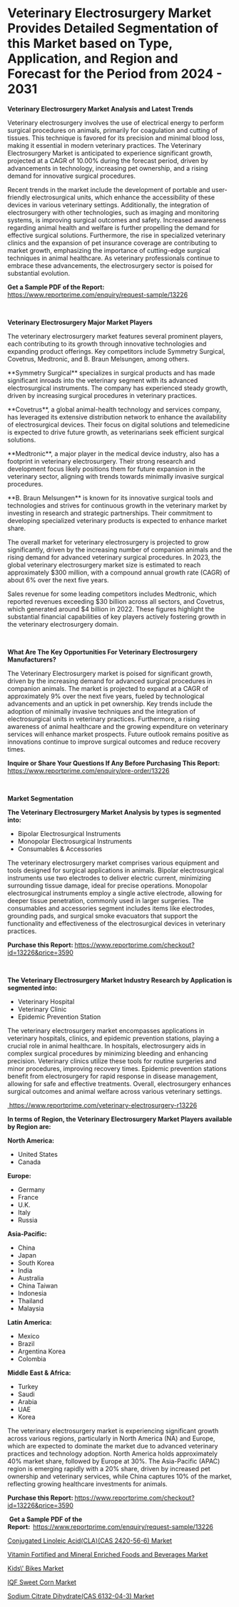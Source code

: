 <p><h1>Veterinary Electrosurgery Market Provides Detailed Segmentation of this Market based on Type, Application, and Region and Forecast for the Period from 2024 - 2031</h1></p><p><strong>Veterinary Electrosurgery Market Analysis and Latest Trends</strong></p>
<p><p>Veterinary electrosurgery involves the use of electrical energy to perform surgical procedures on animals, primarily for coagulation and cutting of tissues. This technique is favored for its precision and minimal blood loss, making it essential in modern veterinary practices. The Veterinary Electrosurgery Market is anticipated to experience significant growth, projected at a CAGR of 10.00% during the forecast period, driven by advancements in technology, increasing pet ownership, and a rising demand for innovative surgical procedures.</p><p>Recent trends in the market include the development of portable and user-friendly electrosurgical units, which enhance the accessibility of these devices in various veterinary settings. Additionally, the integration of electrosurgery with other technologies, such as imaging and monitoring systems, is improving surgical outcomes and safety. Increased awareness regarding animal health and welfare is further propelling the demand for effective surgical solutions. Furthermore, the rise in specialized veterinary clinics and the expansion of pet insurance coverage are contributing to market growth, emphasizing the importance of cutting-edge surgical techniques in animal healthcare. As veterinary professionals continue to embrace these advancements, the electrosurgery sector is poised for substantial evolution.</p></p>
<p><strong>Get a Sample PDF of the Report:&nbsp;</strong> <a href="https://www.reportprime.com/enquiry/request-sample/13226">https://www.reportprime.com/enquiry/request-sample/13226</a></p>
<p>&nbsp;</p>
<p><strong>Veterinary Electrosurgery Major Market Players</strong></p>
<p><p>The veterinary electrosurgery market features several prominent players, each contributing to its growth through innovative technologies and expanding product offerings. Key competitors include Symmetry Surgical, Covetrus, Medtronic, and B. Braun Melsungen, among others.</p><p>**Symmetry Surgical** specializes in surgical products and has made significant inroads into the veterinary segment with its advanced electrosurgical instruments. The company has experienced steady growth, driven by increasing surgical procedures in veterinary practices.</p><p>**Covetrus**, a global animal-health technology and services company, has leveraged its extensive distribution network to enhance the availability of electrosurgical devices. Their focus on digital solutions and telemedicine is expected to drive future growth, as veterinarians seek efficient surgical solutions.</p><p>**Medtronic**, a major player in the medical device industry, also has a footprint in veterinary electrosurgery. Their strong research and development focus likely positions them for future expansion in the veterinary sector, aligning with trends towards minimally invasive surgical procedures.</p><p>**B. Braun Melsungen** is known for its innovative surgical tools and technologies and strives for continuous growth in the veterinary market by investing in research and strategic partnerships. Their commitment to developing specialized veterinary products is expected to enhance market share.</p><p>The overall market for veterinary electrosurgery is projected to grow significantly, driven by the increasing number of companion animals and the rising demand for advanced veterinary surgical procedures. In 2023, the global veterinary electrosurgery market size is estimated to reach approximately $300 million, with a compound annual growth rate (CAGR) of about 6% over the next five years.</p><p>Sales revenue for some leading competitors includes Medtronic, which reported revenues exceeding $30 billion across all sectors, and Covetrus, which generated around $4 billion in 2022. These figures highlight the substantial financial capabilities of key players actively fostering growth in the veterinary electrosurgery domain.</p></p>
<p>&nbsp;</p>
<p><strong>What Are The Key Opportunities For Veterinary Electrosurgery Manufacturers?</strong></p>
<p><p>The Veterinary Electrosurgery market is poised for significant growth, driven by the increasing demand for advanced surgical procedures in companion animals. The market is projected to expand at a CAGR of approximately 9% over the next five years, fueled by technological advancements and an uptick in pet ownership. Key trends include the adoption of minimally invasive techniques and the integration of electrosurgical units in veterinary practices. Furthermore, a rising awareness of animal healthcare and the growing expenditure on veterinary services will enhance market prospects. Future outlook remains positive as innovations continue to improve surgical outcomes and reduce recovery times.</p></p>
<p><strong>Inquire or Share Your Questions If Any Before Purchasing This Report:</strong> <a href="https://www.reportprime.com/enquiry/pre-order/13226">https://www.reportprime.com/enquiry/pre-order/13226</a></p>
<p>&nbsp;</p>
<p><strong>Market Segmentation</strong></p>
<p><strong>The Veterinary Electrosurgery Market Analysis by types is segmented into:</strong></p>
<p><ul><li>Bipolar Electrosurgical Instruments</li><li>Monopolar Electrosurgical Instruments</li><li>Consumables & Accessories</li></ul></p>
<p><p>The veterinary electrosurgery market comprises various equipment and tools designed for surgical applications in animals. Bipolar electrosurgical instruments use two electrodes to deliver electric current, minimizing surrounding tissue damage, ideal for precise operations. Monopolar electrosurgical instruments employ a single active electrode, allowing for deeper tissue penetration, commonly used in larger surgeries. The consumables and accessories segment includes items like electrodes, grounding pads, and surgical smoke evacuators that support the functionality and effectiveness of the electrosurgical devices in veterinary practices.</p></p>
<p><strong>Purchase this Report:&nbsp;</strong><a href="https://www.reportprime.com/checkout?id=13226&price=3590">https://www.reportprime.com/checkout?id=13226&price=3590</a></p>
<p>&nbsp;</p>
<p><strong>The Veterinary Electrosurgery Market Industry Research by Application is segmented into:</strong></p>
<p><ul><li>Veterinary Hospital</li><li>Veterinary Clinic</li><li>Epidemic Prevention Station</li></ul></p>
<p><p>The veterinary electrosurgery market encompasses applications in veterinary hospitals, clinics, and epidemic prevention stations, playing a crucial role in animal healthcare. In hospitals, electrosurgery aids in complex surgical procedures by minimizing bleeding and enhancing precision. Veterinary clinics utilize these tools for routine surgeries and minor procedures, improving recovery times. Epidemic prevention stations benefit from electrosurgery for rapid response in disease management, allowing for safe and effective treatments. Overall, electrosurgery enhances surgical outcomes and animal welfare across various veterinary settings.</p></p>
<p><a href="https://www.reportprime.com/veterinary-electrosurgery-r13226">&nbsp;https://www.reportprime.com/veterinary-electrosurgery-r13226</a></p>
<p><strong>In terms of Region, the Veterinary Electrosurgery Market Players available by Region are:</strong></p>
<p>
    <p> <strong> North America: </strong>
        <ul>
            <li>United States</li>
            <li>Canada</li>
        </ul>
        </p> 
    <p> <strong> Europe: </strong>
        <ul>
            <li>Germany</li>
            <li>France</li>
            <li>U.K.</li>
            <li>Italy</li>
            <li>Russia</li>
        </ul>
        </p> 
    <p> <strong> Asia-Pacific: </strong>
        <ul>
            <li>China</li>
            <li>Japan</li>
            <li>South Korea</li>
            <li>India</li>
            <li>Australia</li>
            <li>China Taiwan</li>
            <li>Indonesia</li>
            <li>Thailand</li>
            <li>Malaysia</li>
        </ul>
        </p> 
    <p> <strong> Latin America: </strong>
        <ul>
            <li>Mexico</li>
            <li>Brazil</li>
            <li>Argentina Korea</li>
            <li>Colombia</li>
        </ul>
        </p> 
    <p> <strong> Middle East & Africa: </strong>
        <ul>
            <li>Turkey</li>
            <li>Saudi</li>
            <li>Arabia</li>
            <li>UAE</li>
            <li>Korea</li>
        </ul>
    </p>
    </p>
<p><p>The veterinary electrosurgery market is experiencing significant growth across various regions, particularly in North America (NA) and Europe, which are expected to dominate the market due to advanced veterinary practices and technology adoption. North America holds approximately 40% market share, followed by Europe at 30%. The Asia-Pacific (APAC) region is emerging rapidly with a 20% share, driven by increased pet ownership and veterinary services, while China captures 10% of the market, reflecting growing healthcare investments for animals.</p></p>
<p><strong>Purchase this Report: </strong><a href="https://www.reportprime.com/checkout?id=13226&price=3590">https://www.reportprime.com/checkout?id=13226&price=3590</a></p>
<p>&nbsp;<strong>Get a Sample PDF of the Report:&nbsp;&nbsp;</strong><a href="https://www.reportprime.com/enquiry/request-sample/13226">https://www.reportprime.com/enquiry/request-sample/13226</a></p>
<p><strong></strong></p>
<p><p><a href="https://medium.com/@fredyyunianto_89084/future-ready-strategic-insights-into-the-global-conjugated-linoleic-acid-cla-cas-2420-56-6-3c855a8f3f6f">Conjugated Linoleic Acid(CLA)(CAS 2420-56-6) Market</a></p><p><a href="https://issuu.com/reportprime-2/docs/vitamin-fortified-and-mineral-enric_44a44ce36e1dd5">Vitamin Fortified and Mineral Enriched Foods and Beverages Market</a></p><p><a href="https://issuu.com/reportprime-2/docs/kids-bikes-market-size-2030.pptx_71ea37bda4e94b">Kids\' Bikes Market</a></p><p><a href="https://www.linkedin.com/pulse/iqf-sweet-corn-market-revolution-2024-2031-trends-shaping-drvze?trackingId=qk1EK8lCQCGcy%2F4WDyBW3A%3D%3D">IQF Sweet Corn Market</a></p><p><a href="https://medium.com/@teguhbavarian07_99894/sodium-citrate-dihydrate-cas-6132-04-3-market-research-report-exploring-market-size-and-revenue-28b965f0fae5">Sodium Citrate Dihydrate(CAS 6132-04-3) Market</a></p></p>